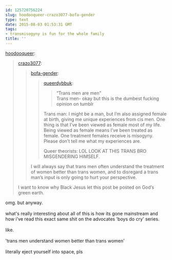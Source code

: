 ```yaml
---
id: 125720756224
slug: hoodooqueer-crazo3077-bofa-gender
type: text
date: 2015-08-03 01:53:31 GMT
tags:
- transmisogyny is fun for the whole family
title: ''
---
```

<p><a class="tumblr_blog" href="http://hoodooqueer.tumblr.com/post/125716618079">hoodooqueer</a>:</p>
<blockquote>
<p><a class="tumblr_blog" href="http://crazo3077.tumblr.com/post/125604808081">crazo3077</a>:</p>
<blockquote>
<p><a class="tumblr_blog" href="http://bofa-gender.tumblr.com/post/125601682431">bofa-gender</a>:</p>
<blockquote>
<p><a class="tumblr_blog" href="http://queerdybbuk.tumblr.com/post/121504967652">queerdybbuk</a>:</p>
<blockquote>
<p>&ldquo;Trans men are men&rdquo;<br>
Trans men- okay but this is the dumbest fucking opinion on tumblr</p>
</blockquote>
<p>Trans man: I might be a man, but I&rsquo;m also assigned female at birth, giving me unique experiences from cis men. One thing is that I&rsquo;ve been viewed as female most of my life. Being viewed as female means I&rsquo;ve been treated as female. One treatment females receive is misogyny. Please don&rsquo;t tell me what my experiences are. </p><p>Queer theorists: LOL LOOK AT THIS TRANS BRO MISGENDERING HIMSELF.</p>
</blockquote>
<p>I will always say that trans men often understand the treatment of women better than trans women, and to disregard a trans man&rsquo;s input is only going to hurt your perspective.<br></p>
</blockquote>
<p>I want to know why Black Jesus let this post be posted on God&rsquo;s green earth.</p>
</blockquote>

<p>omg. but anyway.<br/><br/>what's really interesting about all of this is how its gone mainstream and how i've read this exact same shit on the advocates 'boys do cry' series.<br/><br/>like. <br/><br/>'trans men understand women better than trans women'<br/><br/>literally eject yourself into space, pls</p>
